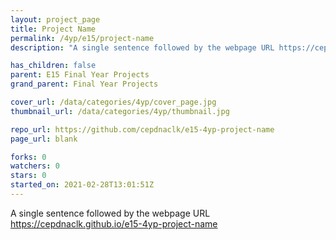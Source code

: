 ```yaml
---
layout: project_page
title: Project Name
permalink: /4yp/e15/project-name
description: "A single sentence followed by the webpage URL https://cepdnaclk.github.io/e15-4yp-project-name"

has_children: false
parent: E15 Final Year Projects
grand_parent: Final Year Projects

cover_url: /data/categories/4yp/cover_page.jpg
thumbnail_url: /data/categories/4yp/thumbnail.jpg

repo_url: https://github.com/cepdnaclk/e15-4yp-project-name
page_url: blank

forks: 0
watchers: 0
stars: 0
started_on: 2021-02-28T13:01:51Z
---
```

A single sentence followed by the webpage URL https://cepdnaclk.github.io/e15-4yp-project-name

